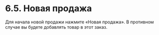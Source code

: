 # 6.5. Новая продажа

Для начала новой продажи нажмите «Новая продажа». В противном случае вы будете добавлять товар в этот заказ.

